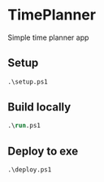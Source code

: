 # TimePlanner
Simple time planner app


## Setup
```ps
.\setup.ps1
```

## Build locally
```ps
.\run.ps1
```

## Deploy to exe
```ps
.\deploy.ps1
```